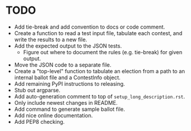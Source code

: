 TODO
====

* Add tie-break and add convention to docs or code comment.
* Create a function to read a test input file, tabulate each contest,
  and write the results to a new file.
* Add the expected output to the JSON tests.
  - Figure out where to document the rules (e.g. tie-break) for given output.
* Move the JSON code to a separate file.
* Create a "top-level" function to tabulate an election from a path to
  an internal ballot file and a ContestInfo object.
* Add remaining PyPI instructions to releasing.
* Stub out argparse.
* Add auto-generation comment to top of `setup_long_description.rst`.
* Only include newest changes in README.
* Add command to generate sample ballot file.
* Add nice online documentation.
* Add PEP8 checking.
